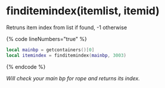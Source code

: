 # finditemindex(itemlist, itemid)

Retruns item index from list if found, -1 otherwise

{% code lineNumbers="true" %}
```lua
local mainbp = getcontainers()[0] 
local itemindex = finditemindex(mainbp, 3003)
```

{% endcode %}

_Will check your main bp for rope and returns its index._
